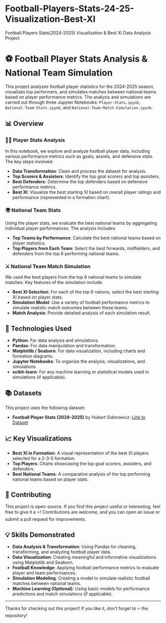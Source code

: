 # Football-Players-Stats-24-25-Visualization-Best-XI
Football Players Stats(2024-2025) Visualization &amp; Best XI Data Analysis Project

# ⚽ Football Player Stats Analysis & National Team Simulation

This project analyzes football player statistics for the 2024-2025 season, visualizes top performers, and simulates matches between national teams based on player performance metrics. The analysis and simulations are carried out through three Jupyter Notebooks: `Player-Stats.ipynb`, `National-Team-Stats.ipynb`, and `National-Team-Match-Simulation.ipynb`.

## 📊 Overview

### 🧑‍💼 Player Stats Analysis
In this notebook, we explore and analyze football player data, including various performance metrics such as goals, assists, and defensive stats. The key steps involved:

- **Data Transformation**: Clean and process the dataset for analysis.
- **Top Scorers & Assisters**: Identify the top goal scorers and top assisters.
- **Best Defenders**: Determine the top defenders based on defensive performance metrics.
- **Best XI**: Visualize the best starting XI based on overall player ratings and performance (represented in a formation chart).

### 🌍 National Team Stats
Using the player stats, we evaluate the best national teams by aggregating individual player performances. The analysis includes:

- **Top Teams by Performance**: Calculate the best national teams based on player statistics.
- **Top Players from Each Team**: Select the best forwards, midfielders, and defenders from the top 6 performing national teams.

### ⚔️ National Team Match Simulation
We used the best players from the top 6 national teams to simulate matches. Key features of the simulation include:

- **Best XI Selection**: For each of the top 6 nations, select the best starting XI based on player stats.
- **Simulation Model**: Use a variety of football performance metrics to simulate realistic match outcomes between these teams.
- **Match Analysis**: Provide detailed analysis of each simulation result.

## 🧰 Technologies Used
- **Python**: For data analysis and simulations.
- **Pandas**: For data manipulation and transformation.
- **Matplotlib / Seaborn**: For data visualization, including charts and formation diagrams.
- **Jupyter Notebooks**: To organize the analysis, visualizations, and simulations.
- **scikit-learn**: For any machine learning or statistical models used in simulations (if applicable).

## 📚 Datasets
This project uses the following dataset:
- **Football Player Stats (2024-2025)** by Hubert Sidorowicz: [Link to Dataset](https://www.kaggle.com/datasets/hubertsidorowicz/football-players-stats-2024-2025)

## 📈 Key Visualizations
- **Best XI in Formation**: A visual representation of the best XI players selected for a 2-3-5 formation.
- **Top Players**: Charts showcasing the top goal scorers, assisters, and defenders.
- **Best National Teams**: A comparative analysis of the top performing national teams based on player stats.

## 🤝 Contributing
This project is open-source. If you find this project useful or interesting, feel free to give it a ⭐! Contributions are welcome, and you can open an issue or submit a pull request for improvements.

## 💡 Skills Demonstrated
- **Data Analysis & Transformation**: Using Pandas for cleaning, transforming, and analyzing football player data.
- **Data Visualization**: Creating meaningful and informative visualizations using Matplotlib and Seaborn.
- **Football Knowledge**: Applying football performance metrics to evaluate player and team performances.
- **Simulation Modeling**: Creating a model to simulate realistic football matches between national teams.
- **Machine Learning (Optional)**: Using basic models for performance predictions and match simulations (if applicable).

---

Thanks for checking out this project! If you like it, don't forget to ⭐ the repository!
